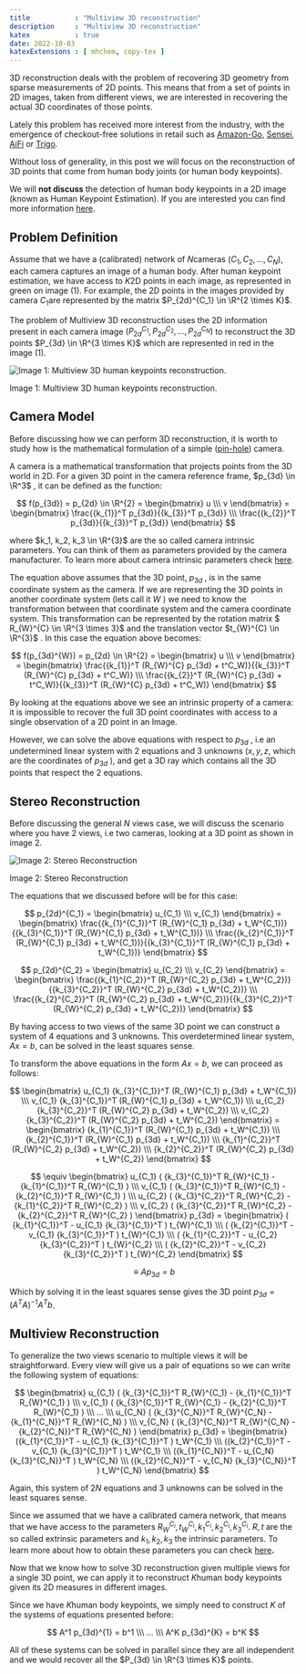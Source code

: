```yaml
---
title           : "Multiview 3D reconstruction"
description     : "Multiview 3D reconstruction"
katex           : true
date: 2022-10-03
katexExtensions : [ mhchem, copy-tex ]
---
```


3D reconstruction deals with the problem of recovering 3D geometry from sparse measurements of 2D points. This means that from a set of points in 2D images, taken from different views, we are interested in recovering the actual 3D coordinates of those points.

Lately this problem has received more interest from the industry, with the emergence of checkout-free solutions in retail such as [Amazon-Go](https://www.amazon.com/b?ie=UTF8&node=16008589011), [Sensei](https://www.sensei.tech/), [AiFi](https://aifi.com/) or [Trigo](https://www.trigoretail.com/). 

Without loss of generality, in this post we will focus on the reconstruction of 3D points that come from human body joints (or human body keypoints).

We will **not discuss** the detection of human body keypoints in a 2D image (known as Human Keypoint Estimation). If you are interested you can find more information [here](https://learnopencv.com/human-pose-estimation-using-keypoint-rcnn-in-pytorch/).

## Problem Definition

Assume that we have a (calibrated) network of $N$cameras $(C_1, C_2, …, C_N)$, each camera captures an image of a human body. After human keypoint estimation, we have access to $K$2D points in each image, as represented in green on image (1). For example,  the 2D points in the images provided by camera $C_1$are represented by the matrix $P_{2d}^{C_1} \in \R^{2 \times K}$. 

The problem of Multiview 3D reconstruction uses the 2D information present in each camera image $(P_{2d}^{C_1}, P_{2d}^{C_2}, ..., P_{2d}^{C_N})$ to reconstruct the 3D points $P_{3d} \in \R^{3 \times K}$ which are represented in red in the image (1).

![Image 1: Multiview 3D human keypoints reconstruction.](/posts/img/multiview-3d-reconstruction/image_1.png)

Image 1: Multiview 3D human keypoints reconstruction.

## Camera Model

Before discussing how we can perform 3D reconstruction, it is worth to study how is the mathematical formulation of a simple ([pin-hole](https://en.wikipedia.org/wiki/Pinhole_camera)) camera.

A camera is a mathematical transformation that projects points from the 3D world in 2D.  For a given 3D point in the camera reference frame, $p_{3d} \in \R^3$ ,  it can be defined as the function:

$$
  f(p_{3d}) = p_{2d} \in \R^{2} = 
  \begin{bmatrix}
    u \\\
    v
  \end{bmatrix} =
  \begin{bmatrix}
  \frac{{k_{1}}^T p_{3d}}{{k_{3}}^T p_{3d}} \\\
    \frac{{k_{2}}^T p_{3d}}{{k_{3}}^T p_{3d}}
  \end{bmatrix}
$$

where $k_1, k_2, k_3 \in \R^{3}$ are the so called camera intrinsic parameters. You can think of them as parameters provided by the camera manufacturer. To learn more about camera intrinsic parameters check [here](https://ksimek.github.io/2013/08/13/intrinsic/).

The equation above assumes that the 3D point, $p_{3d}$ , is in the same coordinate system as the camera. If we are representing the 3D points in another coordinate system (lets call it $W$ ) we need to know the transformation between that coordinate system and the camera coordinate system.
This transformation can be represented by the rotation matrix $ R_{W}^{C} \in \R^{3 \times 3}$ and the translation vector  $t_{W}^{C} \in \R^{3}$ . In this case the equation above becomes:

$$
  f(p_{3d}^{W}) = p_{2d} \in \R^{2} = \begin{bmatrix}
  u \\\
  v
  \end{bmatrix} =
  \begin{bmatrix}
    \frac{{k_{1}}^T (R_{W}^{C} p_{3d} + t^C_W)}{{k_{3}}^T (R_{W}^{C} p_{3d} + t^C_W)} \\\
    \frac{{k_{2}}^T (R_{W}^{C} p_{3d} + t^C_W)}{{k_{3}}^T (R_{W}^{C} p_{3d} + t^C_W)}
  \end{bmatrix}
$$

By looking at the equations above we see an intrinsic property of a camera: it is impossible to recover the full 3D point coordinates with access to a single observation of a 2D point in an Image.

However, we can solve the above equations with respect to $p_{3d}$ , i.e an undetermined linear system with 2 equations and 3 unknowns ($x, y, z$, which are the coordinates of $p_{3d}$ ), and get a 3D ray which contains all the 3D points that respect the 2 equations.

## Stereo Reconstruction

Before discussing the general $N$ views case, we will discuss the scenario where you have $2$ views, i.e two cameras, looking at a 3D point as shown in image 2.

![Image 2: Stereo Reconstruction](/posts/img/multiview-3d-reconstruction/image_2.png)

Image 2: Stereo Reconstruction

The equations that we discussed before will be for this case:

$$
  p_{2d}^{C_1} = \begin{bmatrix}
    u_{C_1} \\\
    v_{C_1}
  \end{bmatrix} =
  \begin{bmatrix}
    \frac{{k_{1}^{C_1}}^T (R_{W}^{C_1} p_{3d} + t_W^{C_1})}{{k_{3}^{C_1}}^T (R_{W}^{C_1} p_{3d} + t_W^{C_1})} \\\
    \frac{{k_{2}^{C_1}}^T (R_{W}^{C_1} p_{3d} + t_W^{C_1})}{{k_{3}^{C_1}}^T (R_{W}^{C_1} p_{3d} + t_W^{C_1})} 
  \end{bmatrix}
$$

$$
  p_{2d}^{C_2} = \begin{bmatrix}
    u_{C_2} \\\
    v_{C_2}
  \end{bmatrix} =
  \begin{bmatrix}
    \frac{{k_{1}^{C_2}}^T (R_{W}^{C_2} p_{3d} + t_W^{C_2})}{{k_{3}^{C_2}}^T (R_{W}^{C_2} p_{3d} + t_W^{C_2})} \\\
    \frac{{k_{2}^{C_2}}^T (R_{W}^{C_2} p_{3d} + t_W^{C_2})}{{k_{3}^{C_2}}^T (R_{W}^{C_2} p_{3d} + t_W^{C_2})} 
  \end{bmatrix}
$$

By having access to two views of the same 3D point we can construct a system of 4 equations and 3 unknowns. This overdetermined linear system, $Ax=b$, can be solved in the least squares sense.

To transform the above equations in the form $Ax=b$, we can proceed as follows:

$$
\begin{bmatrix}
  u_{C_1} {k_{3}^{C_1}}^T (R_{W}^{C_1} p_{3d} + t_W^{C_1}) 
  \\\
  v_{C_1} {k_{3}^{C_1}}^T (R_{W}^{C_1} p_{3d} + t_W^{C_1})
  \\\
  u_{C_2} {k_{3}^{C_2}}^T (R_{W}^{C_2} p_{3d} + t_W^{C_2}) 
  \\\
  v_{C_2} {k_{3}^{C_2}}^T (R_{W}^{C_2} p_{3d} + t_W^{C_2})
\end{bmatrix} = 
\begin{bmatrix}
  {k_{1}^{C_1}}^T (R_{W}^{C_1}  p_{3d} + t_W^{C_1}) 
  \\\
  {k_{2}^{C_1}}^T (R_{W}^{C_1} p_{3d} + t_W^{C_1}) 
  \\\
  {k_{1}^{C_2}}^T (R_{W}^{C_2}  p_{3d} + t_W^{C_2})
  \\\
  {k_{2}^{C_2}}^T (R_{W}^{C_2} p_{3d} + t_W^{C_2})
\end{bmatrix}
$$

$$
\equiv
\begin{bmatrix}
  u_{C_1} ( {k_{3}^{C_1}}^T R_{W}^{C_1} - {k_{1}^{C_1}}^T R_{W}^{C_1} )
  \\\ 
  v_{C_1} ( {k_{3}^{C_1}}^T R_{W}^{C_1} - {k_{2}^{C_1}}^T R_{W}^{C_1} )
  \\\ 
  u_{C_2} ( {k_{3}^{C_2}}^T R_{W}^{C_2} - {k_{1}^{C_2}}^T R_{W}^{C_2} )
  \\\ 
  v_{C_2} ( {k_{3}^{C_2}}^T R_{W}^{C_2} - {k_{2}^{C_2}}^T R_{W}^{C_2} )
\end{bmatrix}  p_{3d} = 
\begin{bmatrix}
  ( {k_{1}^{C_1}}^T - u_{C_1} {k_{3}^{C_1}}^T ) t_{W}^{C_1}
  \\\
  ( {k_{2}^{C_1}}^T - v_{C_1} {k_{3}^{C_1}}^T ) t_{W}^{C_1}
  \\\
  ( {k_{1}^{C_2}}^T - u_{C_2} {k_{3}^{C_2}}^T ) t_{W}^{C_2}
  \\\
  ( {k_{2}^{C_2}}^T - v_{C_2} {k_{3}^{C_2}}^T ) t_{W}^{C_2}
\end{bmatrix}
$$

$$
\equiv A p_{3d} = b
$$

Which by solving it in the least squares sense gives the 3D point $p_{3d} = (A^T A)^{-1} A^T b$.

## Multiview Reconstruction

To generalize the two views scenario to multiple views it will be straightforward. Every view will give us a pair of equations so we can write the following system of equations:

$$
\begin{bmatrix}
u_{C_1} ( {k_{3}^{C_1}}^T R_{W}^{C_1} - {k_{1}^{C_1}}^T R_{W}^{C_1} )
\\\
v_{C_1} ( {k_{3}^{C_1}}^T R_{W}^{C_1} - {k_{2}^{C_1}}^T R_{W}^{C_1} )
\\\
...
\\\
u_{C_N} ( {k_{3}^{C_N}}^T R_{W}^{C_N} - {k_{1}^{C_N}}^T R_{W}^{C_N} )
\\\
v_{C_N} ( {k_{3}^{C_N}}^T R_{W}^{C_N} - {k_{2}^{C_N}}^T R_{W}^{C_N} )
\end{bmatrix} p_{3d} =
\begin{bmatrix}
({k_{1}^{C_1}}^T - u_{C_1} {k_{3}^{C_1}}^T ) t_W^{C_1}
\\\
({k_{2}^{C_1}}^T - v_{C_1} {k_{3}^{C_1}}^T ) t_W^{C_1}
\\\
({k_{1}^{C_N}}^T - u_{C_N} {k_{3}^{C_N}}^T ) t_W^{C_N}
\\\
({k_{2}^{C_N}}^T - v_{C_N} {k_{3}^{C_N}}^T ) t_W^{C_N}
\end{bmatrix}
$$

Again, this system of $2N$ equations and $3$ unknowns can be solved in the least squares sense.

Since we assumed that we have a calibrated camera network, that means that we have access to the parameters $R_{W}^{C_i}, t_{W}^{C_i}, k_1^{C_i}, k_2^{C_i}, k_3^{C_i}$. $R, t$ are the so called extrinsic parameters and $k_1, k_2, k_3$ the intrinsic parameters. To learn more about how to obtain these parameters you can check [here](https://people.cs.rutgers.edu/~elgammal/classes/cs534/lectures/Calibration.pdf)**.**

Now that we know how to solve 3D reconstruction given multiple views for a single 3D point, we can apply it to reconstruct $K$human body keypoints given its 2D measures in different images.

Since we have $K$human body keypoints, we simply need to construct $K$ of the systems of equations presented before:

$$
A^1 p_{3d}^{1} = b^1 \\\
... \\\
A^K p_{3d}^{K} = b^K
$$

All of these systems can be solved in parallel since they are all independent and we would recover all the $P_{3d} \in \R^{3 \times K}$ points.